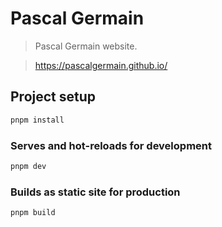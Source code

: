 # Pascal Germain

> Pascal Germain website.

> https://pascalgermain.github.io/

## Project setup

```bash
pnpm install
```

### Serves and hot-reloads for development

```bash
pnpm dev
```

### Builds as static site for production

```bash
pnpm build
```
